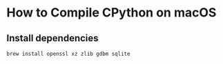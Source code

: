 # How to Compile CPython on macOS

## Install dependencies

```bash
brew install openssl xz zlib gdbm sqlite
```
